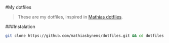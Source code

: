 #My dotfiles

> These are my dotfiles, inspired in [Mathias dotfiles](https://github.com/mathiasbynens/dotfiles).

###Instalation

```bash
git clone https://github.com/mathiasbynens/dotfiles.git && cd dotfiles && source bootstrap.sh
```